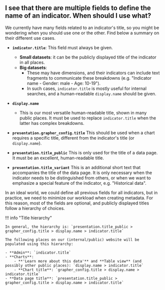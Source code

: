 ## I see that there are multiple fields to define the name of an indicator. When should I use what?

We currently have many fields related to an indicator's title, so you might be wondering when you should use one or the other. Find below a summary on their different use cases.

* **`indicator.title`**: This field must always be given.

    - **Small datasets**: it can be the publicly displayed title of the indicator in all places.
    - **Big datasets**:
        - These may have dimensions, and their indicators can include text fragments to communicate these breakdowns (e.g.  "Indicator name - Gender: male - Age: 10-19").
        - In such cases, `indicator.title` is mostly useful for internal searches, and a human-readable `display.name` should be given.

* **`display.name`**
    - This is our most versatile human-readable title, shown in many public places. It must be used to replace `indicator.title` when the latter has complex breakdowns.

* **`presentation.grapher_config.title`**
This should be used when a chart requires a specific title, different from the indicator's title (or `display.name`).

* **`presentation.title_public`**
This is only used for the title of a data page. It must be an excellent, human-readable title.

* **`presentation.title_variant`**
This is an additional short text that accompanies the title of the data page. It is only necessary when the indicator needs to be distinguished from others, or when we want to emphasize a special feature of the indicator, e.g. "Historical data".


In an ideal world, we could define all previous fields for all indicators, but in practice, we need to minimize our workload when creating metadata. For this reason, most of the fields are optional, and publicly displayed titles follow a hierarchy of choices.

!!! info "Title hierarchy"

    In general, the hierarchy is: `presentation.title_public > grapher_config.title > display.name > indicator.title`

    The following places on our (internal/public) website will be populated using this hierarchy:

    - **Admin**: `indicator.title`
    - **Charts**:
        - **'Learn more about this data'** and **Table view** (and possibly other public places): `display.name > indicator.title`
        - **Chart title**: `grapher_config.title > display.name > indicator.title`
    - **Data page title**: `presentation.title_public > grapher_config.title > display.name > indicator.title`
